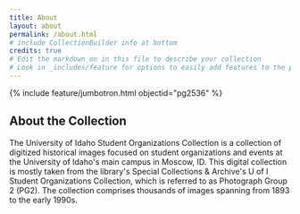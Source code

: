 ```yaml
---
title: About
layout: about
permalink: /about.html
# include CollectionBuilder info at bottom
credits: true
# Edit the markdown on in this file to describe your collection
# Look in _includes/feature for options to easily add features to the page
---
```


{% include feature/jumbotron.html objectid="pg2536" %} 

## About the Collection

The University of Idaho Student Organizations Collection is a collection of digitized historical images focused on student organizations and events at the University of Idaho's main campus in Moscow, ID. This digital collection is mostly taken from the library's Special Collections & Archive's U of I Student Organizations Collection, which is referred to as Photograph Group 2 (PG2). The collection comprises thousands of images spanning from 1893 to the early 1990s.
